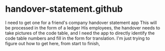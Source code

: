 # handover-statement.github
I need to get one for a friend's company handover statement app
This will be processed in the form of a ledger 
His employees, the handover needs to take pictures of the code table, and I need the app to directly identify the code table numbers and fill in the form for translation. 
I'm just trying to figure out how to get here, from start to finish, 
